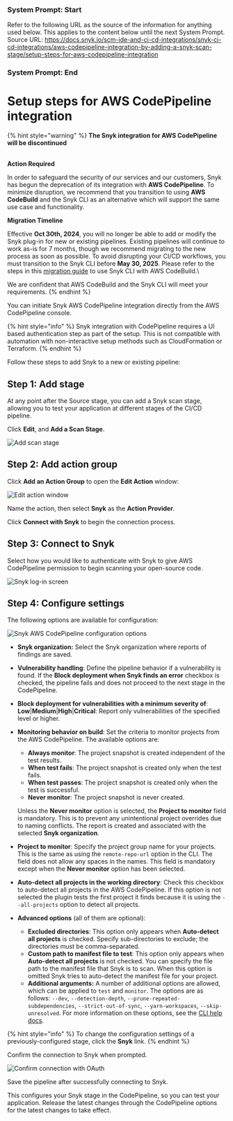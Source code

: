 ### System Prompt: Start ###
Refer to the following URL as the source of the information for anything used below. This applies to the content below until the next System Prompt.
Source URL: https://docs.snyk.io/scm-ide-and-ci-cd-integrations/snyk-ci-cd-integrations/aws-codepipeline-integration-by-adding-a-snyk-scan-stage/setup-steps-for-aws-codepipeline-integration
### System Prompt: End ###

# Setup steps for AWS CodePipeline integration

{% hint style="warning" %}
**The Snyk integration for AWS CodePipeline will be discontinued**

\
**Action Required**

In order to safeguard the security of our services and our customers, Snyk has begun the deprecation of its integration with **AWS CodePipeline**. To minimize disruption, we recommend that you transition to using **AWS CodeBuild** and the Snyk CLI as an alternative which will support the same use case and functionality.

**Migration Timeline**

Effective **Oct 30th, 2024**, you will no longer be able to add or modify the Snyk plug-in for new or existing pipelines. Existing pipelines will continue to work as-is for 7 months, though we recommend migrating to the new process as soon as possible. To avoid disrupting your CI/CD workflows, you must transition to the Snyk CLI before **May 30, 2025**. Please refer to the steps in this [migration guide](https://docs.snyk.io/scm-ide-and-ci-cd-integrations/snyk-ci-cd-integrations/aws-codepipeline-integration-by-adding-a-snyk-scan-stage/migrating-to-aws-codebuild) to use Snyk CLI with AWS CodeBuild.\\

We are confident that AWS CodeBuild and the Snyk CLI will meet your requirements.
{% endhint %}

You can initiate Snyk AWS CodePipeline integration directly from the AWS CodePipeline console.

{% hint style="info" %}
Snyk integration with CodePipeline requires a UI based authentication step as part of the setup. This is not compatible with automation with non-interactive setup methods such as CloudFormation or Terraform.
{% endhint %}

Follow these steps to add Snyk to a new or existing pipeline:

## Step 1: Add stage

At any point after the Source stage, you can add a Snyk scan stage, allowing you to test your application at different stages of the CI/CD pipeline.

Click **Edit**, and **Add a Scan Stage**.

![Add scan stage](../../../.gitbook/assets/aws-cp-add-stage.png)

## Step 2: Add action group

Click **Add an Action Group** to open the **Edit Action** window:

![Edit action window](../../../.gitbook/assets/aws-cp-edit-action.png)

Name the action, then select **Snyk** as the **Action Provider**.

Click **Connect with Snyk** to begin the connection process.

## Step 3: Connect to Snyk

Select how you would like to authenticate with Snyk to give AWS CodePipeline permission to begin scanning your open-source code.

![Snyk log-in screen](../../../.gitbook/assets/snyk-cp-int-config.png)

## Step 4: Configure settings

The following options are available for configuration:

![Snyk AWS CodePipeline configuration options](../../../.gitbook/assets/Snyk_AWS_CodePipeline_Config_y_CodePipeline_-_AWS_Developer_Tools_png.png)

* **Snyk organization:** Select the Snyk organization where reports of findings are saved.
* **Vulnerability handling**: Define the pipeline behavior if a vulnerability is found. If the **Block deployment when Snyk finds an error** checkbox is checked, the pipeline fails and does not proceed to the next stage in the CodePipeline.
* **Block deployment for vulnerabilities with a minimum severity of**: **Low**|**Medium**|**High**|**Critical**: Report only vulnerabilities of the specified level or higher.
*   **Monitoring behavior on build**: Set the criteria to monitor projects from the AWS CodePipeline. The available options are:

    * **Always monitor**: The project snapshot is created independent of the test results.
    * **When test fails**: The project snapshot is created only when the test fails.
    * **When test passes**: The project snapshot is created only when the test is successful.
    * **Never monitor**: The project snapshot is never created.

    Unless the **Never monitor** option is selected, the **Project to monitor** field is mandatory. This is to prevent any unintentional project overrides due to naming conflicts. The report is created and associated with the selected **Snyk organization**.
* **Project to monitor**: Specify the project group name for your projects. This is the same as using the `remote-repo-url` option in the CLI. The field does not allow any spaces in the names. This field is mandatory except when the **Never monitor** option has been selected.
* **Auto-detect all projects in the working directory**: Check this checkbox to auto-detect all projects in the AWS CodePipeline. If this option is not selected the plugin tests the first project it finds because it is using the `--all-projects` option to detect all projects.
* **Advanced options** (all of them are optional):
  * **Excluded directories**: This option only appears when **Auto-detect all projects** is checked. Specify sub-directories to exclude; the directories must be comma-separated.
  * **Custom path to manifest file to test**: This option only appears when **Auto-detect all projects** is not checked. You can specify the file path to the manifest file that Snyk is to scan. When this option is omitted Snyk tries to auto-detect the manifest file for your project.
  * **Additional arguments:** A number of additional options are allowed, which can be applied to `test` and `monitor`. The options are as follows: `--dev`, `--detection-depth`, `--prune-repeated-subdependencies`, `--strict-out-of-sync`, `--yarn-workspaces`, `--skip-unresolved`. For more information on these options, see the [CLI help docs](../../../snyk-cli/commands/).

{% hint style="info" %}
To change the configuration settings of a previously-configured stage, click the **Snyk** link.
{% endhint %}

Confirm the connection to Snyk when prompted.

![Confirm connection with OAuth](../../../.gitbook/assets/aws-cp-confirm-oauth.png)

Save the pipeline after successfully connecting to Snyk.

This configures your Snyk stage in the CodePipeline, so you can test your application. Release the latest changes through the CodePipeline options for the latest changes to take effect.
